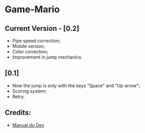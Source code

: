 # Game-Mario
 ## Current Version - [0.2]
  * Pipe speed correction;
  * Mobile version;
  * Color correction;
  * Improvement in jump mechanics.

 ## [0.1]
  * Now the jump is only with the keys "Space" and "Up arrow";
  * Scoring system;
  * Retry.
  
 ## Credits:
  * [Manual do Dev](https://www.youtube.com/watch?v=r9buAwVBDhA&t=271s&ab_channel=ManualdoDev) 
